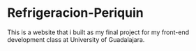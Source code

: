 # Refrigeracion-Periquin

This is a website that i built as my final project for my front-end development class at University of Guadalajara.
